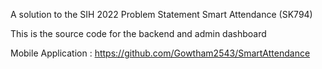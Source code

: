 A solution to the SIH 2022 Problem Statement Smart Attendance (SK794)  

This is the source code for the backend and admin dashboard  

Mobile Application : https://github.com/Gowtham2543/SmartAttendance
